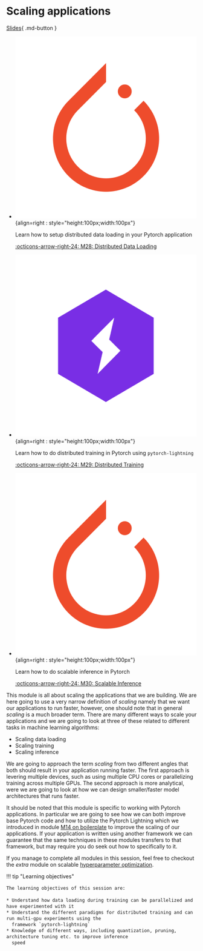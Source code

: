 # Scaling applications

[Slides](../slides/ScalingApplications.pdf){ .md-button }

<div class="grid cards" markdown>

- ![](../figures/icons/pytorch.png){align=right : style="height:100px;width:100px"}

    Learn how to setup distributed data loading in your Pytorch application

    [:octicons-arrow-right-24: M28: Distributed Data Loading](data_loading.md)

- ![](../figures/icons/lightning.png){align=right : style="height:100px;width:100px"}

    Learn how to do distributed training in Pytorch using `pytorch-lightning`

    [:octicons-arrow-right-24: M29: Distributed Training](distributed_training.md)

- ![](../figures/icons/pytorch.png){align=right : style="height:100px;width:100px"}

    Learn how to do scalable inference in Pytorch

    [:octicons-arrow-right-24: M30: Scalable Inference](inference.md)

</div>

This module is all about scaling the applications that we are building. We are here going to use a very narrow
definition of *scaling* namely that we want our applications to run faster, however, one should note that in general
*scaling* is a much broader term. There are many different ways to scale your applications and we are going to look at
three of these related to different tasks in machine learning algorithms:

- Scaling data loading
- Scaling training
- Scaling inference

We are going to approach the term *scaling* from two different angles that both should result in your application
running faster. The first approach is levering multiple devices, such as using multiple CPU cores or parallelizing
training across multiple GPUs. The second approach is more analytical, were we are going to look at how we can
design smaller/faster model architectures that runs faster.

It should be noted that this module is specific to working with Pytorch applications. In particular we are going to see
how we can both improve base Pytorch code and how to utilize the Pytorch Lightning which we introduced in module
[M14 on boilerplate](../s4_debugging_and_logging/boilerplate.md) to improve the scaling of our applications. If your
application is written using another framework we can guarantee that the same techniques in these modules transfers to
that framework, but may require you do seek out how to specifically to it.

If you manage to complete all modules in this session, feel free to checkout the *extra* module on scalable
[hyperparameter optimization](../s10_extra/hyperparameters.md).

!!! tip "Learning objectives"

    The learning objectives of this session are:

    * Understand how data loading during training can be parallelized and have experimented with it
    * Understand the different paradigms for distributed training and can run multi-gpu experiments using the
      framework `pytorch-lightning`
    * Knowledge of different ways, including quantization, pruning, architecture tuning etc. to improve inference
      speed
